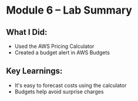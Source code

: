 # Module 6 – Lab Summary

## What I Did:
- Used the AWS Pricing Calculator
- Created a budget alert in AWS Budgets

## Key Learnings:
- It's easy to forecast costs using the calculator
- Budgets help avoid surprise charges
